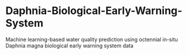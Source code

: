 # Daphnia-Biological-Early-Warning-System
Machine learning-based water quality prediction using octennial in-situ Daphnia magna biological early warning system data
